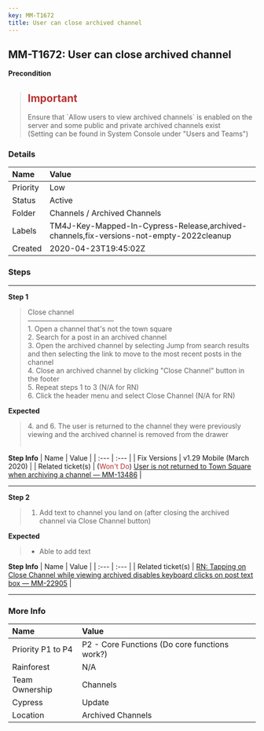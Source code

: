 ```yaml
---
key: MM-T1672
title: User can close archived channel
---
```


## MM-T1672: User can close archived channel

**Precondition**

> <article><h1><span style="color: rgb(184, 49, 47);">Important</span></h1>Ensure that `Allow users to view archived channels` is enabled on the server and some public and private archived channels exist<br>(Setting can be found in System Console under "Users and Teams")</article>

### Details

| Name     | Value                                                                                   |
| :------- | :-------------------------------------------------------------------------------------- |
| Priority | Low                                                                                     |
| Status   | Active                                                                                  |
| Folder   | Channels / Archived Channels                                                            |
| Labels   | TM4J-Key-Mapped-In-Cypress-Release,archived-channels,fix-versions-not-empty-2022cleanup |
| Created  | 2020-04-23T19:45:02Z                                                                    |

### Steps

<hr/>

**Step 1**

> <article>Close channel<br>–––––––––––––––––––––––––<br>1. Open a channel that's not the town square<br>2. Search for a post in an archived channel<br>3. Open the archived channel by selecting Jump from search results and then selecting the link to move to the most recent posts in the channel<br>4. Close an archived channel by clicking "Close Channel" button in the footer<br>5. Repeat steps 1 to 3 (N/A for RN)<br>6. Click the header menu and select Close Channel (N/A for RN)</article>

**Expected**

> <article>4. and 6. The user is returned to the channel they were previously viewing and the archived channel is removed from the drawer<br><br></article>

**Step Info**
| Name | Value |
| :--- | :--- |
| Fix Versions | v1.29 Mobile (March 2020) |
| Related ticket(s) | (<span style="color: rgb(184, 49, 47);">Won't Do</span>) <a href="https://mattermost.atlassian.net/browse/MM-13486">User is not returned to Town Square when archiving a channel — MM-13486</a> |

<hr/>

**Step 2**

> <article><ol><li>Add text to channel you land on (after closing the archived channel via Close Channel button)</li></ol></article>

**Expected**

> <article><ul><li>Able to add text&nbsp;</li></ul></article>

**Step Info**
| Name | Value |
| :--- | :--- |
| Related ticket(s) | <a href="https://mattermost.atlassian.net/browse/MM-22905">RN: Tapping on Close Channel while viewing archived disables keyboard clicks on post text box — MM-22905</a> |

<hr/>

### More Info

| Name              | Value                                         |
| :---------------- | :-------------------------------------------- |
| Priority P1 to P4 | P2 - Core Functions (Do core functions work?) |
| Rainforest        | N/A                                           |
| Team Ownership    | Channels                                      |
| Cypress           | Update                                        |
| Location          | Archived Channels                             |

